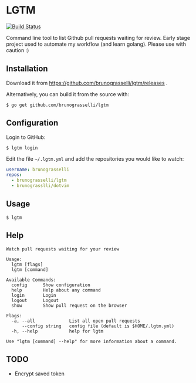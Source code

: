 # LGTM
[![Build Status](https://travis-ci.org/brunograsselli/lgtm.svg?branch=master)](https://travis-ci.org/brunograsselli/lgtm)

Command line tool to list Github pull requests waiting for review.
Early stage project used to automate my workflow (and learn golang).
Please use with caution :)

## Installation

Download it from https://github.com/brunograsselli/lgtm/releases .

Alternatively, you can build it from the source with:

```shell
$ go get github.com/brunograsselli/lgtm
```

## Configuration

Login to GitHub:

```shell
$ lgtm login
```

Edit the file `~/.lgtm.yml` and add the repositories you would like to watch:

```yaml
username: brunograsselli
repos:
  - brunograsselli/lgtm
  - brunograsslli/dotvim
```

## Usage
```shell
$ lgtm
```

## Help
```
Watch pull requests waiting for your review

Usage:
  lgtm [flags]
  lgtm [command]

Available Commands:
  config      Show configuration
  help        Help about any command
  login       Login
  logout      Logout
  show        Show pull request on the browser

Flags:
  -a, --all             List all open pull requests
      --config string   config file (default is $HOME/.lgtm.yml)
  -h, --help            help for lgtm

Use "lgtm [command] --help" for more information about a command.
```

## TODO
* Encrypt saved token

